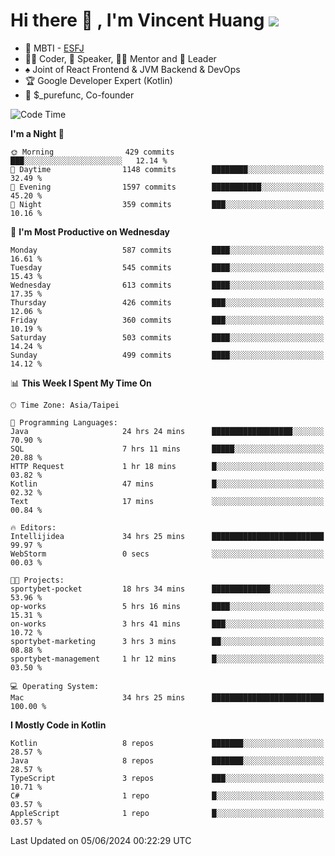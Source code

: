 # Hi there 👋 , I'm Vincent Huang ![](https://komarev.com/ghpvc/?username=Jian-Min-Huang)
- 👀 MBTI - [ESFJ](https://www.16personalities.com/esfj-personality)
- 👨‍💻 Coder, 🎤 Speaker, 👨‍🏫 Mentor and 🚀 Leader
- ♠️ Joint of React Frontend & JVM Backend & DevOps
- 🏆 Google Developer Expert (Kotlin)
- 💼 $_purefunc, Co-founder

<!--START_SECTION:waka-->
![Code Time](http://img.shields.io/badge/Code%20Time-3%2C844%20hrs%2018%20mins-blue)

**I'm a Night 🦉** 

```text
🌞 Morning                429 commits         ███░░░░░░░░░░░░░░░░░░░░░░   12.14 % 
🌆 Daytime                1148 commits        ████████░░░░░░░░░░░░░░░░░   32.49 % 
🌃 Evening                1597 commits        ███████████░░░░░░░░░░░░░░   45.20 % 
🌙 Night                  359 commits         ███░░░░░░░░░░░░░░░░░░░░░░   10.16 % 
```
📅 **I'm Most Productive on Wednesday** 

```text
Monday                   587 commits         ████░░░░░░░░░░░░░░░░░░░░░   16.61 % 
Tuesday                  545 commits         ████░░░░░░░░░░░░░░░░░░░░░   15.43 % 
Wednesday                613 commits         ████░░░░░░░░░░░░░░░░░░░░░   17.35 % 
Thursday                 426 commits         ███░░░░░░░░░░░░░░░░░░░░░░   12.06 % 
Friday                   360 commits         ███░░░░░░░░░░░░░░░░░░░░░░   10.19 % 
Saturday                 503 commits         ████░░░░░░░░░░░░░░░░░░░░░   14.24 % 
Sunday                   499 commits         ████░░░░░░░░░░░░░░░░░░░░░   14.12 % 
```


📊 **This Week I Spent My Time On** 

```text
🕑︎ Time Zone: Asia/Taipei

💬 Programming Languages: 
Java                     24 hrs 24 mins      ██████████████████░░░░░░░   70.90 % 
SQL                      7 hrs 11 mins       █████░░░░░░░░░░░░░░░░░░░░   20.88 % 
HTTP Request             1 hr 18 mins        █░░░░░░░░░░░░░░░░░░░░░░░░   03.82 % 
Kotlin                   47 mins             █░░░░░░░░░░░░░░░░░░░░░░░░   02.32 % 
Text                     17 mins             ░░░░░░░░░░░░░░░░░░░░░░░░░   00.84 % 

🔥 Editors: 
Intellijidea             34 hrs 25 mins      █████████████████████████   99.97 % 
WebStorm                 0 secs              ░░░░░░░░░░░░░░░░░░░░░░░░░   00.03 % 

🐱‍💻 Projects: 
sportybet-pocket         18 hrs 34 mins      █████████████░░░░░░░░░░░░   53.96 % 
op-works                 5 hrs 16 mins       ████░░░░░░░░░░░░░░░░░░░░░   15.31 % 
on-works                 3 hrs 41 mins       ███░░░░░░░░░░░░░░░░░░░░░░   10.72 % 
sportybet-marketing      3 hrs 3 mins        ██░░░░░░░░░░░░░░░░░░░░░░░   08.88 % 
sportybet-management     1 hr 12 mins        █░░░░░░░░░░░░░░░░░░░░░░░░   03.50 % 

💻 Operating System: 
Mac                      34 hrs 25 mins      █████████████████████████   100.00 % 
```

**I Mostly Code in Kotlin** 

```text
Kotlin                   8 repos             ███████░░░░░░░░░░░░░░░░░░   28.57 % 
Java                     8 repos             ███████░░░░░░░░░░░░░░░░░░   28.57 % 
TypeScript               3 repos             ███░░░░░░░░░░░░░░░░░░░░░░   10.71 % 
C#                       1 repo              █░░░░░░░░░░░░░░░░░░░░░░░░   03.57 % 
AppleScript              1 repo              █░░░░░░░░░░░░░░░░░░░░░░░░   03.57 % 
```




 Last Updated on 05/06/2024 00:22:29 UTC
<!--END_SECTION:waka-->
